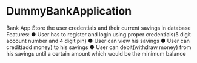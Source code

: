 # DummyBankApplication
Bank App
Store the user credentials and their current savings in database
Features:
● User has to register and login using proper credentials(5 digit account number and 4 digit pin)
● User can view his savings
● User can credit(add money) to his savings
● User can debit(withdraw money) from his savings until a certain amount which would be the minimum balance
